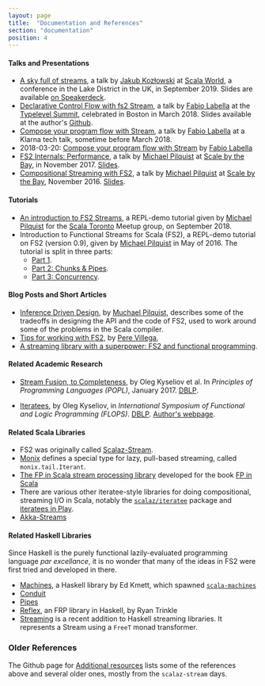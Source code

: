 ```yaml
---
layout: page
title:  "Documentation and References"
section: "documentation"
position: 4
---
```


#### Talks and Presentations

* [A sky full of streams](https://www.youtube.com/watch?v=oluPEFlXumw), a talk by [Jakub Kozłowski][3] at [Scala World](https://scala.world), a conference in the Lake District in the UK, in September 2019. Slides are available [on Speakerdeck](https://speakerdeck.com/kubukoz/a-sky-full-of-streams).
* [Declarative Control Flow with fs2 Stream](https://www.youtube.com/watch?v=YSN__0VEsaw), a talk by [Fabio Labella][1] at the [Typelevel Summit](https://typelevel.org/event/2018-03-summit-boston/), celebrated in Boston in March 2018. Slides available at the author's [Github](https://github.com/SystemFw/TL-Summit-Boston-2018).
* [Compose your program flow with Stream](https://www.youtube.com/watch?v=x3GLwl1FxcA), a talk by [Fabio Labella][1] at a Klarna tech talk, sometime before March 2018. 
* 2018-03-20: [Compose your program flow with Stream](https://www.youtube.com/watch?v=x3GLwl1FxcA) by [Fabio Labella][1]
* [FS2 Internals: Performance](https://www.youtube.com/watch?v=TXxzMF14pxU), a talk by [Michael Pilquist][2] at [Scale by the Bay](http://2017.scale.bythebay.io/), in November 2017. [Slides](https://speakerdeck.com/mpilquist/fs2-internals).
* [Compositional Streaming with FS2](https://www.youtube.com/watch?v=oFk8-a1FSP0), a talk by [Michael Pilquist][2] at [Scale by the Bay](http://scala.bythebay.io/), November 2016. [Slides](https://speakerdeck.com/mpilquist/compositional-streaming-with-fs2).


#### Tutorials

* [An introduction to FS2 Streams](https://www.youtube.com/watch?v=B1wb4fIdtn4&t=3094s), a REPL-demo tutorial given by [Michael Pilquist][2] for the [Scala Toronto](https://www.meetup.com/scalator/events/254059603/) Meetup group, on September 2018.
* Introduction to Functional Streams for Scala (FS2), a REPL-demo tutorial on FS2 (version 0.9), given by [Michael Pilquist][2] in May of 2016. The tutorial is split in three parts:
  * [Part 1](https://www.youtube.com/watch?v=cahvyadYfX8).
  * [Part 2: Chunks & Pipes](https://www.youtube.com/watch?v=HM0mOu5o2uA).
  * [Part 3: Concurrency](https://www.youtube.com/watch?v=8YxcB6PIUDg).


#### Blog Posts and Short Articles

* [Inference Driven Design](https://mpilquist.github.io/blog/2018/07/04/fs2/), by [Muchael Pilquist][2], describes some of the tradeoffs in designing the API and the code of FS2, used to work around some of the problems in the Scala compiler. 
* [Tips for working with FS2](https://underscore.io/blog/posts/2018/03/20/fs2.html), by [Pere Villega](https://github.com/pvillega),
* [A streaming library with a superpower: FS2 and functional programming](https://medium.freecodecamp.org/a-streaming-library-with-a-superpower-fs2-and-functional-programming-6f602079f70a). 


#### Related Academic Research

* [Stream Fusion, to Completeness](https://arxiv.org/abs/1612.06668), by Oleg Kyseliov et al. In _Principles of Programming Languages (POPL)_, January 2017. [DBLP](https://dblp.uni-trier.de/rec/bibtex/conf/popl/KiselyovBPS17).

* [Iteratees](okmij.org/ftp/Haskell/Iteratee/describe.pdf), by Oleg Kyseliov, in _International Symposium of Functional and Logic Programming (FLOPS)_. [DBLP](https://dblp.uni-trier.de/rec/bibtex/conf/flops/Kiselyov12). [Author's webpage](http://okmij.org/ftp/Haskell/Iteratee/).


#### Related Scala Libraries

* FS2 was originally called [Scalaz-Stream](https://github.com/scalaz/scalaz-stream).
* [Monix](https://monix.io/) defines a special type for lazy, pull-based streaming, called `monix.tail.Iterant`.
* [The FP in Scala stream processing library](https://github.com/fpinscala/fpinscala/blob/master/answers/src/main/scala/fpinscala/streamingio/StreamingIO.scala) developed for the book [FP in Scala](https://www.manning.com/books/functional-programming-in-scala)
* There are various other iteratee-style libraries for doing compositional, streaming I/O in Scala, notably the [`scalaz/iteratee`](https://github.com/scalaz/scalaz/tree/scalaz-seven/iteratee) package and [iteratees in Play](https://www.playframework.com/documentation/2.0/Iteratees).
* [Akka-Streams](https://doc.akka.io/docs/akka/2.5/stream/index.html)

#### Related Haskell Libraries

Since Haskell is the purely functional lazily-evaluated programming language _par excellance_, it is no wonder that many of the ideas in FS2 were first tried and developed in there.

* [Machines](https://github.com/ekmett/machines/), a Haskell library by Ed Kmett, which spawned [`scala-machines`](https://github.com/runarorama/scala-machines)
* [Conduit](http://hackage.haskell.org/package/conduit)
* [Pipes](http://hackage.haskell.org/package/pipes)
* [Reflex](https://hackage.haskell.org/package/reflex), an FRP library in Haskell, by Ryan Trinkle
* [Streaming](http://hackage.haskell.org/package/streaming) is a recent addition to Haskell streaming libraries. It represents a Stream using a `FreeT` monad transformer.


[1]: https://github.com/SystemFw
[2]: https://github.com/mpilquist
[3]: https://github.com/kubukoz


### Older References ###

The Github page for [Additional resources](https://github.com/functional-streams-for-scala/fs2/wiki/Additional-Resources) lists some of the references above and several older ones, mostly from the `scalaz-stream` days. 


